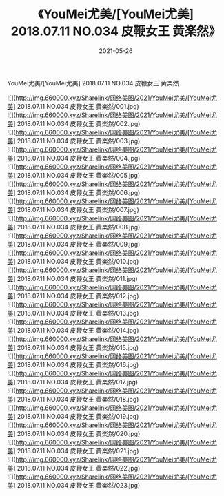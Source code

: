 ﻿---
layout: post
title:  《YouMei尤美/[YouMei尤美] 2018.07.11 NO.034 皮鞭女王 黄楽然》
date:   2021-05-26
img: http://img.660000.xyz/Sharelink/网络美图/2021/YouMei尤美/[YouMei尤美] 2018.07.11 NO.034 皮鞭女王 黄楽然/000.jpg
categories: [美女, 清纯, 唯美]
---

YouMei尤美/[YouMei尤美] 2018.07.11 NO.034 皮鞭女王 黄楽然

 ![](http://img.660000.xyz/Sharelink/网络美图/2021/YouMei尤美/[YouMei尤美] 2018.07.11 NO.034 皮鞭女王 黄楽然/001.jpg) <br>![](http://img.660000.xyz/Sharelink/网络美图/2021/YouMei尤美/[YouMei尤美] 2018.07.11 NO.034 皮鞭女王 黄楽然/002.jpg) <br>![](http://img.660000.xyz/Sharelink/网络美图/2021/YouMei尤美/[YouMei尤美] 2018.07.11 NO.034 皮鞭女王 黄楽然/003.jpg) <br>![](http://img.660000.xyz/Sharelink/网络美图/2021/YouMei尤美/[YouMei尤美] 2018.07.11 NO.034 皮鞭女王 黄楽然/004.jpg) <br>![](http://img.660000.xyz/Sharelink/网络美图/2021/YouMei尤美/[YouMei尤美] 2018.07.11 NO.034 皮鞭女王 黄楽然/005.jpg) <br>![](http://img.660000.xyz/Sharelink/网络美图/2021/YouMei尤美/[YouMei尤美] 2018.07.11 NO.034 皮鞭女王 黄楽然/006.jpg) <br>![](http://img.660000.xyz/Sharelink/网络美图/2021/YouMei尤美/[YouMei尤美] 2018.07.11 NO.034 皮鞭女王 黄楽然/007.jpg) <br>![](http://img.660000.xyz/Sharelink/网络美图/2021/YouMei尤美/[YouMei尤美] 2018.07.11 NO.034 皮鞭女王 黄楽然/008.jpg) <br>![](http://img.660000.xyz/Sharelink/网络美图/2021/YouMei尤美/[YouMei尤美] 2018.07.11 NO.034 皮鞭女王 黄楽然/009.jpg) <br>![](http://img.660000.xyz/Sharelink/网络美图/2021/YouMei尤美/[YouMei尤美] 2018.07.11 NO.034 皮鞭女王 黄楽然/010.jpg) <br>![](http://img.660000.xyz/Sharelink/网络美图/2021/YouMei尤美/[YouMei尤美] 2018.07.11 NO.034 皮鞭女王 黄楽然/011.jpg) <br>![](http://img.660000.xyz/Sharelink/网络美图/2021/YouMei尤美/[YouMei尤美] 2018.07.11 NO.034 皮鞭女王 黄楽然/012.jpg) <br>![](http://img.660000.xyz/Sharelink/网络美图/2021/YouMei尤美/[YouMei尤美] 2018.07.11 NO.034 皮鞭女王 黄楽然/013.jpg) <br>![](http://img.660000.xyz/Sharelink/网络美图/2021/YouMei尤美/[YouMei尤美] 2018.07.11 NO.034 皮鞭女王 黄楽然/014.jpg) <br>![](http://img.660000.xyz/Sharelink/网络美图/2021/YouMei尤美/[YouMei尤美] 2018.07.11 NO.034 皮鞭女王 黄楽然/015.jpg) <br>![](http://img.660000.xyz/Sharelink/网络美图/2021/YouMei尤美/[YouMei尤美] 2018.07.11 NO.034 皮鞭女王 黄楽然/016.jpg) <br>![](http://img.660000.xyz/Sharelink/网络美图/2021/YouMei尤美/[YouMei尤美] 2018.07.11 NO.034 皮鞭女王 黄楽然/017.jpg) <br>![](http://img.660000.xyz/Sharelink/网络美图/2021/YouMei尤美/[YouMei尤美] 2018.07.11 NO.034 皮鞭女王 黄楽然/018.jpg) <br>![](http://img.660000.xyz/Sharelink/网络美图/2021/YouMei尤美/[YouMei尤美] 2018.07.11 NO.034 皮鞭女王 黄楽然/019.jpg) <br>![](http://img.660000.xyz/Sharelink/网络美图/2021/YouMei尤美/[YouMei尤美] 2018.07.11 NO.034 皮鞭女王 黄楽然/020.jpg) <br>![](http://img.660000.xyz/Sharelink/网络美图/2021/YouMei尤美/[YouMei尤美] 2018.07.11 NO.034 皮鞭女王 黄楽然/021.jpg) <br>![](http://img.660000.xyz/Sharelink/网络美图/2021/YouMei尤美/[YouMei尤美] 2018.07.11 NO.034 皮鞭女王 黄楽然/022.jpg) <br>![](http://img.660000.xyz/Sharelink/网络美图/2021/YouMei尤美/[YouMei尤美] 2018.07.11 NO.034 皮鞭女王 黄楽然/023.jpg) <br>